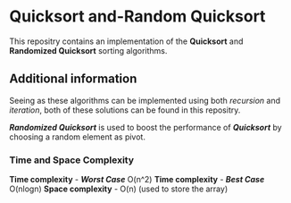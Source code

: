 # Quicksort and-Random Quicksort

This repositry contains an implementation of the **Quicksort** and **Randomized Quicksort** sorting algorithms.
 
## Additional information

Seeing as these algorithms can be implemented using both *recursion* and *iteration*, both of these solutions can be found in this repositry.

***Randomized Quicksort*** is used to boost the performance of ***Quicksort*** by choosing a random element as pivot.

### Time and Space Complexity

**Time complexity** - ***Worst Case*** O(n^2)
**Time complexity** - ***Best Case*** O(nlogn)
**Space complexity** - O(n) (used to store the array)


